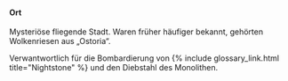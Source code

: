 ---
---

#### Ort

Mysteriöse fliegende Stadt. Waren früher häufiger bekannt, gehörten
Wolkenriesen aus „Ostoria“.

Verwantwortlich für die Bombardierung von {% include glossary_link.html
title="Nightstone" %} und den Diebstahl des Monolithen.


